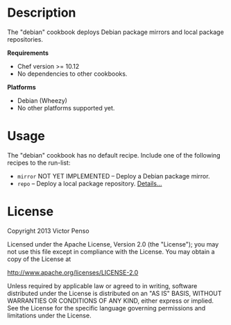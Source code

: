 # Description

The "debian" cookbook deploys Debian package mirrors and local package repositories.

**Requirements**

* Chef version >= 10.12
* No dependencies to other cookbooks.

**Platforms**

* Debian (Wheezy)
* No other platforms supported yet.

# Usage

The "debian" cookbook has no default recipe. Include one of the following recipes to the run-list:

* `mirror` NOT YET IMPLEMENTED  – Deploy a Debian package mirror. 
* `repo` – Deploy a local package repository. [Details...](documents/repo.rb)

# License

Copyright 2013 Victor Penso

Licensed under the Apache License, Version 2.0 (the "License"); you may not use this file except in compliance with the License. You may obtain a copy of the License at

<http://www.apache.org/licenses/LICENSE-2.0>

Unless required by applicable law or agreed to in writing, software distributed under the License is distributed on an "AS IS" BASIS, WITHOUT WARRANTIES OR CONDITIONS OF ANY KIND, either express or implied. See the License for the specific language governing permissions and limitations under the License.


